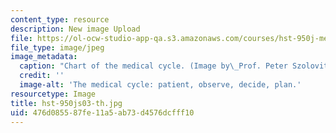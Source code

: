 ```yaml
---
content_type: resource
description: New image Upload
file: https://ol-ocw-studio-app-qa.s3.amazonaws.com/courses/hst-950j-medical-computing-spring-2003/476d085587fe11a5ab73d4576dcfff10_hst-950js03-th.jpg
file_type: image/jpeg
image_metadata:
  caption: "Chart of the medical cycle. (Image by\_Prof. Peter Szolovits.)"
  credit: ''
  image-alt: 'The medical cycle: patient, observe, decide, plan.'
resourcetype: Image
title: hst-950js03-th.jpg
uid: 476d0855-87fe-11a5-ab73-d4576dcfff10
---
```

